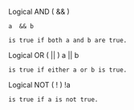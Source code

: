 Logical AND ( && )

	a  && b	
    
    is true if both a and b are true.

Logical OR ( || )
	a || b	
    
    is true if either a or b is true.

Logical NOT ( ! )
	!a	
    
    is true if a is not true.